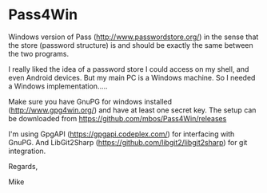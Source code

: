 # Pass4Win
Windows version of Pass (http://www.passwordstore.org/) in the sense that the store (password structure) is and should be exactly the same between the two programs.

I really liked the idea of a password store I could access on my shell, and even Android devices. But my main PC is a Windows machine.
So I needed a Windows implementation.....

Make sure you have GnuPG for windows installed (http://www.gpg4win.org/) and have at least one secret key.
The setup can be downloaded from https://github.com/mbos/Pass4Win/releases

I'm using GpgAPI (https://gpgapi.codeplex.com/) for interfacing with GnuPG. And LibGit2Sharp (https://github.com/libgit2/libgit2sharp) for git integration.


Regards,

Mike
